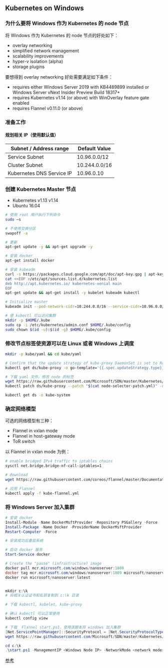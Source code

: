 ## Kubernetes on Windows

### 为什么要将 Windows 作为 Kubernetes 的 node 节点

将 Windows 作为 Kubernetes 的 node 节点的好处如下：

* overlay networking
* simplified network management
* scalability improvements
* hyper-v isolation (alpha)
* storage plugins

要想得到 overlay networking 好处需要满足如下条件：

* requires either Windows Server 2019 with KB4489899 installed or Windows Server vNext Insider Preview Build 18317+
* requires Kubernetes v1.14 (or above) with WinOverlay feature gate enabled
* requires Flannel v0.11.0 (or above)

### 准备工作

#### 规划相关 IP（使用默认值）

| Subnet / Address range    | Default Value |
| ------------------------- | ------------- |
| Service Subnet            | 10.96.0.0/12  |
| Cluster Subnet            | 10.244.0.0/16 |
| Kubernetes DNS Service IP | 10.96.0.10    |

### 创建 Kubernetes Master 节点

* Kubernetes v1.13  v1.14
* Ubuntu 16.04 

```bash
# 使用 root 用户执行下列命令
sudo –s

# 不使用交换分区
swapoff -a

# 更新
apt-get update -y && apt-get upgrade -y

# 安装 docker
apt-get install docker 

# 安装 kubeadm
curl -s https://packages.cloud.google.com/apt/doc/apt-key.gpg | apt-key add -
cat <<EOF >/etc/apt/sources.list.d/kubernetes.list
deb http://apt.kubernetes.io/ kubernetes-xenial main
EOF
apt-get update && apt-get install -y kubelet kubeadm kubectl

# Initialize master
kubeadm init --pod-network-cidr=10.244.0.0/16 --service-cidr=10.96.0.0/12

# 使 kubectl 可以访问集群
mkdir -p $HOME/.kube
sudo cp -i /etc/kubernetes/admin.conf $HOME/.kube/config
sudo chown $(id -u):$(id -g) $HOME/.kube/config
```

### 修改节点标签使资源可以在 Linux 或者 Windows 上调度

```bash
mkdir -p kube/yaml && cd kube/yaml

# Confirm that the update strategy of kube-proxy DaemonSet is set to RollingUpdate:
kubectl get ds/kube-proxy -o go-template='{{.spec.updateStrategy.type}}{{"\n"}}' --namespace=kube-system

# 下载 yaml 文件，修改 node 的标签
wget https://raw.githubusercontent.com/Microsoft/SDN/master/Kubernetes/flannel/l2bridge/manifests/node-selector-patch.yml
kubectl patch ds/kube-proxy --patch "$(cat node-selector-patch.yml)" -n=kube-system

kubectl get ds -n kube-system
```

### 确定网络模型

可选的网络模型有三种：

* Flannel in vxlan mode
* Flannel in host-gateway mode
* ToR switch

以 Flannel in vxlan mode 为例：

```bash
# enable bridged IPv4 traffic to iptables chains
sysctl net.bridge.bridge-nf-call-iptables=1

# download
wget https://raw.githubusercontent.com/coreos/flannel/master/Documentation/kube-flannel.yml

# 应用 Flannel
kubectl apply -f kube-flannel.yml

```

### 将 Windows Server 加入集群

```PowerShell
# 安装 docker
Install-Module -Name DockerMsftProvider -Repository PSGallery -Force
Install-Package -Name Docker -ProviderName DockerMsftProvider
Restart-Computer -Force

# 安装成功后重启系统

# 启动 docker 服务
Start-Service docker

# Create the "pause" (infrastructure) image
docker pull mcr.microsoft.com/windows/nanoserver:1809
docker tag mcr.microsoft.com/windows/nanoserver:1809 microsoft/nanoserver:latest
docker run microsoft/nanoserver:latest


mkdir c:\k
# 将相关认证证书和私钥复制到 c:\k 目录

# 下载 kubectl, kubelet, kube-proxy

# 确认 kubectl 可以正常使用
kubectl config view

# 下载  Flannel start.ps1，使用该脚本将 windows 加入集群
[Net.ServicePointManager]::SecurityProtocol = [Net.SecurityProtocolType]::Tls12
wget https://raw.githubusercontent.com/Microsoft/SDN/master/Kubernetes/flannel/start.ps1 -o c:\k\start.ps1

cd c:\k
.\start.ps1 -ManagementIP <Windows Node IP> -NetworkMode <network mode>  -ClusterCIDR <Cluster CIDR> -ServiceCIDR <Service CIDR> -KubeDnsServiceIP <Kube-dns Service IP> -LogDir <Log directory>

```

[参考](https://docs.microsoft.com/en-us/virtualization/windowscontainers/kubernetes/getting-started-kubernetes-windows)
